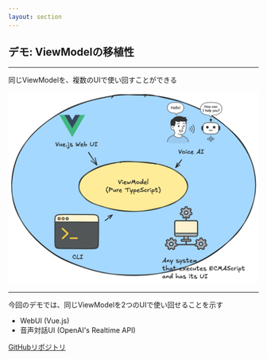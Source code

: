```yaml
---
layout: section
---
```


## デモ: ViewModelの移植性

---

同じViewModelを、複数のUIで使い回すことができる

<Transform :scale="0.6">
  <img src="./.images/clean-architecture-demo.png" />
</Transform>

---

今回のデモでは、同じViewModelを2つのUIで使い回せることを示す

- WebUI (Vue.js)
- 音声対話UI (OpenAI's Realtime API)

[GitHubリポジトリ](https://github.com/dopenchills/note-viewmodel-demo-202502)
